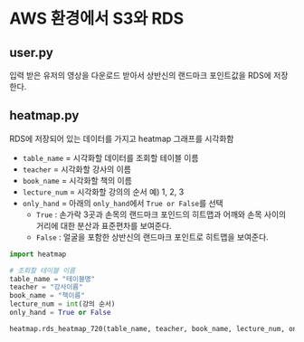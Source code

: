 # AWS 환경에서 S3와 RDS
## user.py
입력 받은 유저의 영상을 다운로드 받아서 상반신의 랜드마크 포인트값을 RDS에 저장한다.
## heatmap.py
RDS에 저장되어 있는 데이터를 가지고 heatmap 그래프를 시각화함
* `table_name` = 시각화할 데이터를 조회할 테이블 이름
* `teacher` = 시각화할 강사의 이름
* `book_name` = 시각화할 책의 이름
* `lecture_num` = 시각화할 강의의 순서 예) 1, 2, 3
* `only_hand` = 아래의 `only_hand`에서 `True or False`를 선택
    * `True` : 손가락 3곳과 손목의 랜드마크 포인드의 히트맵과 어깨와 손목 사이의 거리에 대한 분산과 표준편차를 보여준다.  
    * `False` : 얼굴을 포함한 상반신의 랜드마크 포인트로 히트맵을 보여준다.
```python
import heatmap

# 조회할 테이블 이름
table_name = "테이블명"
teacher = "강사이름"
book_name = "책이름"
lecture_num = int(강의 순서)
only_hand = True or False

heatmap.rds_heatmap_720(table_name, teacher, book_name, lecture_num, only_hand)
```